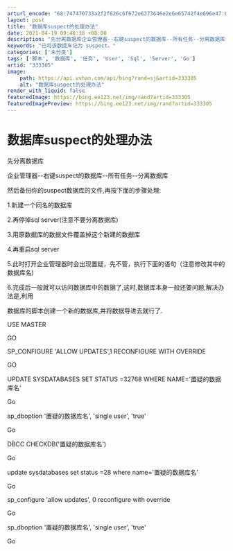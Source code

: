 ```yaml
---
arturl_encode: "68:747470733a2f2f626c6f672e6373646e2e6e65742f4e696e47:6f6f2f61727469636c652f64657461696c732f333333333035"
layout: post
title: "数据库suspect的处理办法"
date: 2021-04-19 09:48:38 +08:00
description: "先分离数据库企业管理器--右键suspect的数据库--所有任务--分离数据库然后备"
keywords: "已将该数提车记为 suspect。"
categories: ['未分类']
tags: ['脚本', '数据库', '任务', 'User', 'Sql', 'Server', 'Go']
artid: "333305"
image:
    path: https://api.vvhan.com/api/bing?rand=sj&artid=333305
    alt: "数据库suspect的处理办法"
render_with_liquid: false
featuredImage: https://bing.ee123.net/img/rand?artid=333305
featuredImagePreview: https://bing.ee123.net/img/rand?artid=333305
---
```


# 数据库suspect的处理办法

先分离数据库

企业管理器--右键suspect的数据库--所有任务--分离数据库

然后备份你的suspect数据库的文件,再按下面的步骤处理:

1.新建一个同名的数据库

2.再停掉sql server(注意不要分离数据库)

3.用原数据库的数据文件覆盖掉这个新建的数据库

4.再重启sql server

5.此时打开企业管理器时会出现置疑，先不管，执行下面的语句（注意修改其中的数据库名)

6.完成后一般就可以访问数据库中的数据了,这时,数据库本身一般还要问题,解决办法是,利用
  
数据库的脚本创建一个新的数据库,并将数据导进去就行了.

USE MASTER
  
GO

SP_CONFIGURE 'ALLOW UPDATES',1 RECONFIGURE WITH OVERRIDE
  
GO

UPDATE SYSDATABASES SET STATUS =32768 WHERE NAME='置疑的数据库名'
  
Go

sp_dboption '置疑的数据库名', 'single user', 'true'
  
Go

DBCC CHECKDB('置疑的数据库名')
  
Go

update sysdatabases set status =28 where name='置疑的数据库名'
  
Go

sp_configure 'allow updates', 0 reconfigure with override
  
Go

sp_dboption '置疑的数据库名', 'single user', 'true'
  
Go